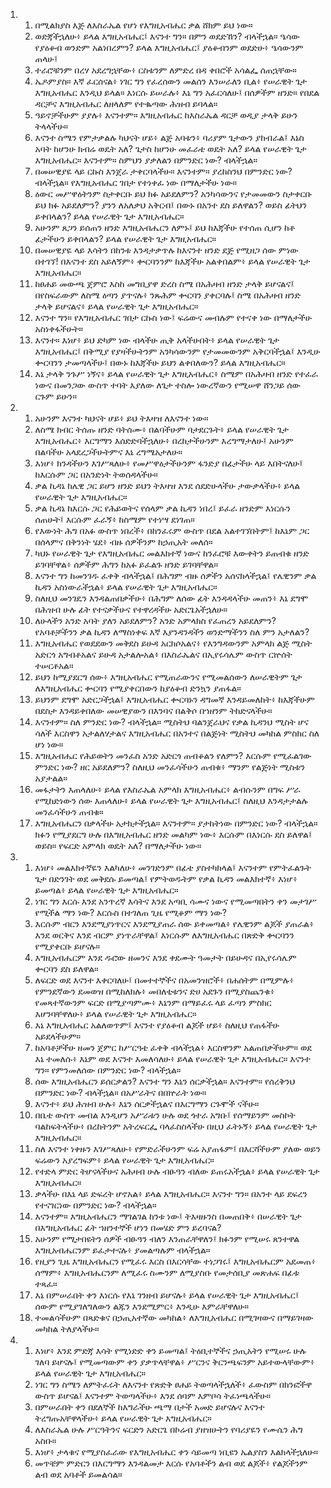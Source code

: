 <ol>
  <li>
    <ol>
      <li>በሚልክያስ እጅ ለእስራኤል የሆነ የእግዚአብሔር ቃል ሸክም ይህ ነው።</li>
      <li>ወድጃችኋለሁ፥ ይላል እግዚአብሔር፤ እናንተ ግን። በምን ወደድኸን? ብላችኋል። ዔሳው የያዕቆብ ወንድም አልነበረምን? ይላል እግዚአብሔር፤ ያዕቆብንም ወደድሁ፥ ዔሳውንም ጠላሁ፤</li>
      <li>ተራሮቹንም በረሃ አደረግኋቸው፥ ርስቱንም ለምድረ በዳ ቀበሮች አሳልፌ ሰጠኋቸው።</li>
      <li>ኤዶምያስ። እኛ ፈርሰናል፥ ነገር ግን የፈረሰውን መልሰን እንሠራለን ቢል፥ የሠራዊት ጌታ እግዚአብሔር እንዲህ ይላል። እነርሱ ይሠራሉ፥ እኔ ግን አፈርሳለሁ፤ በሰዎችም ዘንድ። የበደል ዳርቻና እግዚአብሔር ለዘላለም የተቈጣው ሕዝብ ይባላል።</li>
      <li>ዓይኖቻችሁም ያያሉ፥ እናንተም። እግዚአብሔር ከእስራኤል ዳርቻ ወዲያ ታላቅ ይሁን ትላላችሁ።</li>
      <li>እናንተ ስሜን የምታቃልሉ ካህናት ሆይ፥ ልጅ አባቱን፥ ባሪያም ጌታውን ያከብራል፤ እኔስ አባት ከሆንሁ ክብሬ ወዴት አለ? ጌታስ ከሆንሁ መፈራቴ ወዴት አለ? ይላል የሠራዊት ጌታ እግዚአብሔር። እናንተም። ስምህን ያቃለልን በምንድር ነው? ብላችኋል።</li>
      <li>በመሠዊያዬ ላይ ርኩስ እንጀራ ታቀርባላችሁ። እናንተም። ያረከስንህ በምንድር ነው? ብላችኋል። የእግዚአብሔር ገበታ የተነቀፈ ነው በማለታችሁ ነው።</li>
      <li>ዕውር መሥዋዕትንም ስታቀርቡ ይህ ክፉ አይደለምን? አንካሳውንና የታመመውን ስታቀርቡ ይህ ክፉ አይደለምን? ያንን ለአለቃህ አቅርብ፤ በውኑ በአንተ ደስ ይለዋልን? ወይስ ፊትህን ይቀበላልን? ይላል የሠራዊት ጌታ እግዚአብሔር።</li>
      <li>አሁንም ጸጋን ይሰጠን ዘንድ እግዚአብሔርን ለምኑ፤ ይህ ከእጃችሁ የተሰጠ ሲሆን ከቶ ፊታችሁን ይቀበላልን? ይላል የሠራዊት ጌታ እግዚአብሔር።</li>
      <li>በመሠዊያዬ ላይ እሳትን በከንቱ እንዳታቃጥሉ ከእናንተ ዘንድ ደጅ የሚዘጋ ሰው ምነው በተገኘ! በእናንተ ደስ አይለኝም፥ ቍርባንንም ከእጃችሁ አልቀበልም፥ ይላል የሠራዊት ጌታ እግዚአብሔር።</li>
      <li>ከፀሐይ መውጫ ጀምሮ እስከ መግቢያዋ ድረስ ስሜ በአሕዛብ ዘንድ ታላቅ ይሆናልና፤ በየስፍራውም ለስሜ ዕጣን ያጥናሉ፥ ንጹሕም ቍርባን ያቀርባሉ፤ ስሜ በአሕዛብ ዘንድ ታላቅ ይሆናልና፥ ይላል የሠራዊት ጌታ እግዚአብሔር።</li>
      <li>እናንተ ግን። የእግዚአብሔር ገበታ ርኩስ ነው፤ ፍሬውና መብሉም የተናቀ ነው በማለታችሁ አስነቀፋችሁት።</li>
      <li>እናንተ። እነሆ፥ ይህ ድካም ነው ብላችሁ ጢቅ አላችሁበት፥ ይላል የሠራዊት ጌታ እግዚአብሔር፤ በቅሚያ የያዛችሁትንም አንካሳውንም የታመመውንም አቅርባችኋል፤ እንዲሁ ቍርባንን ታመጣላችሁ፤ በውኑ ከእጃችሁ ይህን ልቀበለውን? ይላል እግዚአብሔር።</li>
      <li>እኔ ታላቅ ንጉሥ ነኝና፥ ይላል የሠራዊት ጌታ እግዚአብሔር፥ ስሜም በአሕዛብ ዘንድ የተፈራ ነውና በመንጋው ውስጥ ተባት እያለው ለጌታ ተስሎ ነውረኛውን የሚሠዋ ሸንጋይ ሰው ርጉም ይሁን።</li>
    </ol>
  </li>
  <li>
    <ol>
      <li>አሁንም እናንተ ካህናት ሆይ፥ ይህ ትእዛዝ ለእናንተ ነው።</li>
      <li>ለስሜ ክብር ትሰጡ ዘንድ ባትሰሙ፥ በልባችሁም ባታደርጉት፥ ይላል የሠራዊት ጌታ እግዚአብሔር፥ እርግማን እሰድድባችኋለሁ፥ በረከታችሁንም እረግማታለሁ፤ አሁንም በልባችሁ አላደረጋችሁትምና እኔ ረግሜአታለሁ።</li>
      <li>እነሆ፥ ክንዳችሁን እገሥጻለሁ፥ የመሥዋዕታችሁንም ፋንድያ በፊታችሁ ላይ እበትናለሁ፤ ከእርሱም ጋር በአንድነት ትወሰዳላችሁ።</li>
      <li>ቃል ኪዳኔ ከሌዊ ጋር ይሆን ዘንድ ይህን ትእዛዝ እንደ ሰደድሁላችሁ ታውቃላችሁ፥ ይላል የሠራዊት ጌታ እግዚአብሔር።</li>
      <li>ቃል ኪዳኔ ከእርሱ ጋር የሕይወትና የሰላም ቃል ኪዳን ነበረ፤ ይፈራ ዘንድም እነርሱን ሰጠሁት፤ እርሱም ፈራኝ፥ ከስሜም የተነሣ ደነገጠ።</li>
      <li>የእውነት ሕግ በአፉ ውስጥ ነበረች፥ በከንፈሩም ውስጥ በደል አልተገኘበትም፤ ከእኔም ጋር በሰላምና በቅንነት ሄደ፥ ብዙ ሰዎችንም ከኃጢአት መለሰ።</li>
      <li>ካህኑ የሠራዊት ጌታ የእግዚአብሔር መልእክተኛ ነውና ከንፈሮቹ እውቀትን ይጠብቁ ዘንድ ይገባቸዋል፥ ሰዎችም ሕግን ከአፉ ይፈልጉ ዘንድ ይገባቸዋል።</li>
      <li>እናንተ ግን ከመንገዱ ፈቀቅ ብላችኋል፤ በሕግም ብዙ ሰዎችን አሰናክላችኋል፤ የሌዊንም ቃል ኪዳን አስነውራችኋል፥ ይላል የሠራዊት ጌታ እግዚአብሔር።</li>
      <li>ስለዚህ መንገዴን እንዳልጠበቃችሁ፥ በሕግም ለሰው ፊት እንዳዳላችሁ መጠን፥ እኔ ደግሞ በሕዝብ ሁሉ ፊት የተናቃችሁና የተዋረዳችሁ አድርጌአችኋለሁ።</li>
      <li>ለሁላችን አንድ አባት ያለን አይደለምን? አንድ አምላክስ የፈጠረን አይደለምን? የአባቶቻችንን ቃል ኪዳን ለማስነቀፍ እኛ እያንዳንዳችን ወንድማችንን ስለ ምን አታለልን?</li>
      <li>እግዚአብሔር የወደደውን መቅደስ ይሁዳ አርክሶአልና፥ የእንግዳውንም አምላክ ልጅ ሚስት አድርጎ አግብቶአልና ይሁዳ አታልሎአል፥ በእስራኤልና በኢየሩሳሌም ውስጥ ርኵሰት ተሠርቶአል።</li>
      <li>ይህን ከሚያደርግ ሰው፥ እግዚአብሔር የሚጠራውንና የሚመልሰውን ለሠራዊትም ጌታ ለእግዚአብሔር ቍርባን የሚያቀርበውን ከያዕቆብ ድንኳን ያጠፋል።</li>
      <li>ይህንም ደግሞ አድርጋችኋል፤ እግዚአብሔር ቍርባኑን ዳግመኛ እንዳይመለከት፥ ከእጃችሁም በደስታ እንዳይቀበለው መሠዊያውን በእንባና በልቅሶ በኀዘንም ትከድናላችሁ።</li>
      <li>እናንተም። ስለ ምንድር ነው? ብላችኋል። ሚስትህ ባልንጀራህና የቃል ኪዳንህ ሚስት ሆና ሳለች እርስዋን አታልለሃታልና እግዚአብሔር በአንተና በልጅነት ሚስትህ መካከል ምስክር ስለ ሆነ ነው።</li>
      <li>እግዚአብሔር የሕይወትን መንፈስ አንድ አድርጎ ጠብቆልን የለምን? እርሱም የሚፈልገው ምንድር ነው? ዘር አይደለምን? ስለዚህ መንፈሳችሁን ጠብቁ፥ ማንም የልጅነት ሚስቱን አያታልል።</li>
      <li>መፋታትን እጠላለሁ፥ ይላል የእስራኤል አምላክ እግዚአብሔር፥ ልብሱንም በግፍ ሥራ የሚከድነውን ሰው እጠላለሁ፥ ይላል የሠራዊት ጌታ እግዚአብሔር፤ ስለዚህ እንዳታታልሉ መንፈሳችሁን ጠብቁ።</li>
      <li>እግዚአብሔርን በቃላችሁ አታክታችኋል። እናንተም። ያታከትነው በምንድር ነው? ብላችኋል። ክፉን የሚያደርግ ሁሉ በእግዚአብሔር ዘንድ መልካም ነው፥ እርሱም በእነርሱ ደስ ይለዋል፤ ወይስ። የፍርድ አምላክ ወዴት አለ? በማለታችሁ ነው።</li>
    </ol>
  </li>
  <li>
    <ol>
      <li>እነሆ፥ መልእክተኛዬን እልካለሁ፥ መንገድንም በፊቴ ያስተካክላል፤ እናንተም የምትፈልጉት ጌታ በድንገት ወደ መቅደሱ ይመጣል፤ የምትወዱትም የቃል ኪዳን መልእክተኛ፥ እነሆ፥ ይመጣል፥ ይላል የሠራዊት ጌታ እግዚአብሔር።</li>
      <li>ነገር ግን እርሱ እንደ አንጥረኛ እሳትና እንደ አጣቢ ሳሙና ነውና የሚመጣበትን ቀን መታገሥ የሚችል ማን ነው? እርሱስ በተገለጠ ጊዜ የሚቆም ማን ነው?</li>
      <li>እርሱም ብርን እንደሚያነጥርና እንደሚያጠራ ሰው ይቀመጣል፥ የሌዊንም ልጆች ያጠራል፥ እንደ ወርቅና እንደ ብርም ያነጥራቸዋል፤ እነርሱም ለእግዚአብሔር በጽድቅ ቍርባንን የሚያቀርቡ ይሆናሉ።</li>
      <li>እግዚአብሔርም እንደ ዱሮው ዘመንና እንደ ቀደሙት ዓመታት በይሁዳና በኢየሩሳሌም ቍርባን ደስ ይለዋል።</li>
      <li>ለፍርድ ወደ እናንተ እቀርባለሁ፤ በመተተኞችና በአመንዝሮች፥ በሐሰትም በሚምሉ፥ የምንደኛውን ደመወዝ በሚከለክሉ፥ መበለቲቱንና ድሀ አደጉን በሚያስጨንቁ፥ የመጻተኛውንም ፍርድ በሚያጣምሙ፥ እኔንም በማይፈሩ ላይ ፈጣን ምስክር እሆንባቸዋለሁ፥ ይላል የሠራዊት ጌታ እግዚአብሔር።</li>
      <li>እኔ እግዚአብሔር አልለወጥም፤ እናንተ የያዕቆብ ልጆች ሆይ፥ ስለዚህ የጠፋችሁ አይደላችሁም።</li>
      <li>ከአባቶቻችሁ ዘመን ጀምር ከሥርዓቴ ፈቀቅ ብላችኋል፥ እርስዋንም አልጠበቃችሁም። ወደ እኔ ተመለሱ፥ እኔም ወደ እናንተ እመለሳለሁ፥ ይላል የሠራዊት ጌታ እግዚአብሔር። እናንተ ግን። የምንመለሰው በምንድር ነው? ብላችኋል።</li>
      <li>ሰው እግዚአብሔርን ይሰርቃልን? እናንተ ግን እኔን ሰርቃችኋል። እናንተም። የሰረቅንህ በምንድር ነው? ብላችኋል። በአሥራትና በበኵራት ነው።</li>
      <li>እናንተ፥ ይህ ሕዝብ ሁሉ፥ እኔን ሰርቃችኋልና በእርግማን ርጉሞች ናችሁ።</li>
      <li>በቤቴ ውስጥ መብል እንዲሆን አሥራቱን ሁሉ ወደ ጎተራ አግቡ፤ የሰማይንም መስኮት ባልከፍትላችሁ፥ በረከትንም አትረፍርፌ ባላፈስስላችሁ በዚህ ፈትኑኝ፥ ይላል የሠራዊት ጌታ እግዚአብሔር።</li>
      <li>ስለ እናንተ ነቀዙን እገሥጻለሁ፥ የምድራችሁንም ፍሬ አያጠፋም፤ በእርሻችሁም ያለው ወይን ፍሬውን አያረግፍም፥ ይላል የሠራዊት ጌታ እግዚአብሔር።</li>
      <li>የተድላ ምድር ትሆናላችሁና አሕዛብ ሁሉ ብፁዓን ብለው ይጠሩአችኋል፥ ይላል የሠራዊት ጌታ እግዚአብሔር።</li>
      <li>ቃላችሁ በእኔ ላይ ድፍረት ሆኖአል፥ ይላል እግዚአብሔር። እናንተ ግን። በአንተ ላይ ደፍረን የተናገርነው በምንድር ነው? ብላችኋል።</li>
      <li>እናንተም። እግዚአብሔርን ማገልገል ከንቱ ነው፤ ትእዛዙንስ በመጠበቅ፥ በሠራዊት ጌታ በእግዚአብሔር ፊት ኀዘንተኞች ሆነን በመሄድ ምን ይረባናል?</li>
      <li>አሁንም የሚታበዩትን ሰዎች ብፁዓን ብለን እንጠራቸዋለን፤ ክፉንም የሚሠሩ ጸንተዋል እግዚአብሔርንም ይፈታተናሉ፥ ያመልጣሉም ብላችኋል።</li>
      <li>የዚያን ጊዜ እግዚአብሔርን የሚፈሩ እርስ በእርሳቸው ተነጋገሩ፤ እግዚአብሔርም አደመጠ፥ ሰማም፥ እግዚአብሔርንም ለሚፈሩ ስሙንም ለሚያስቡ የመታሰቢያ መጽሐፍ በፊቱ ተጻፈ።</li>
      <li>እኔ በምሠራበት ቀን እነርሱ የእኔ ገንዘብ ይሆናሉ፥ ይላል የሠራዊት ጌታ እግዚአብሔር፤ ሰውም የሚያገለግለውን ልጁን እንደሚምር፥ እንዲሁ እምራቸዋለሁ።</li>
      <li>ተመልሳችሁም በጻድቁና በኃጢአተኛው መካከል፥ ለእግዚአብሔር በሚገዛውና በማይገዛው መካከል ትለያላችሁ።</li>
    </ol>
  </li>
  <li>
    <ol>
      <li>እነሆ፥ እንደ ምድጃ እሳት የሚነድድ ቀን ይመጣል፤ ትዕቢተኞችና ኃጢአትን የሚሠሩ ሁሉ ገለባ ይሆናሉ፤ የሚመጣውም ቀን ያቃጥላቸዋል፥ ሥርንና ቅርንጫፍንም አይተውላቸውም፥ ይላል የሠራዊት ጌታ እግዚአብሔር።</li>
      <li>ነገር ግን ስሜን ለምትፈሩት ለእናንተ የጽድቅ ፀሐይ ትወጣላችኋለች፥ ፈውስም በክንፎችዋ ውስጥ ይሆናል፤ እናንተም ትወጣላችሁ፥ እንደ ሰባም እምቦሳ ትፈነጫላችሁ።</li>
      <li>በምሠራበት ቀን በደለኞች ከእግራችሁ ጫማ በታች አመድ ይሆናሉና እናንተ ትረግጡአቸዋላችሁ፥ ይላል የሠራዊት ጌታ እግዚአብሔር።</li>
      <li>ለእስራኤል ሁሉ ሥርዓትንና ፍርድን አድርጌ በኮሬብ ያዘዝሁትን የባሪያዬን የሙሴን ሕግ አስቡ።</li>
      <li>እነሆ፥ ታላቁና የሚያስፈራው የእግዚአብሔር ቀን ሳይመጣ ነቢዩን ኤልያስን እልክላችኋለሁ።</li>
      <li>መጥቼም ምድርን በእርግማን እንዳልመታ እርሱ የአባቶችን ልብ ወደ ልጆች፥ የልጆችንም ልብ ወደ አባቶች ይመልሳል።</li>
    </ol>
  </li>
</ol>